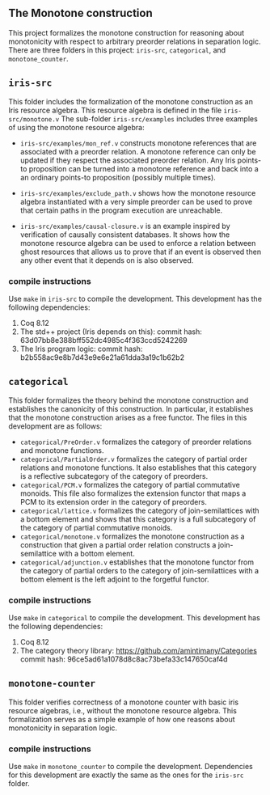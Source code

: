 The Monotone construction
---------------------------

This project formalizes the monotone construction for reasoning about monotonicity with respect to arbitrary preorder relations in separation logic.
There are three folders in this project: `iris-src`, `categorical`, and `monotone_counter`.


## `iris-src`

This folder includes the formalization of the monotone construction as an Iris resource algebra.
This resource algebra is defined in the file `iris-src/monotone.v`
The sub-folder `iris-src/examples` includes three examples of using the monotone resource algebra:

- `iris-src/examples/mon_ref.v` constructs monotone references that are associated with a preorder relation.
   A monotone reference can only be updated if they respect the associated preorder relation.
   Any Iris points-to proposition can be turned into a monotone reference and back into a an ordinary points-to proposition (possibly multiple times).

- `iris-src/examples/exclude_path.v` shows how the monotone resource algebra instantiated with a very simple preorder can be used to prove that certain paths in the program execution are unreachable.

- `iris-src/examples/causal-closure.v` is an example inspired by verification of causally consistent databases.
   It shows how the monotone resource algebra can be used to enforce a relation between ghost resources that allows us to prove that if an event is observed then any other event that it depends on is also observed.

### compile instructions

Use `make` in `iris-src` to compile the development. This development has the following dependencies:
1. Coq 8.12
2. The std++ project (Iris depends on this): commit hash: 63d07bb8e388bff552dc4985c4f363ccd5242269
3. The Iris program logic: commit hash: b2b558ac9e8b7d43e9e6e21a61dda3a19c1b62b2


## `categorical`

This folder formalizes the theory behind the monotone construction and establishes the canonicity of this construction.
In particular, it establishes that the monotone construction arises as a free functor.
The files in this development are as follows:

- `categorical/PreOrder.v` formalizes the category of preorder relations and monotone functions.
- `categorical/PartialOrder.v` formalizes the category of partial order relations and monotone functions. It also establishes that this category is a reflective subcategory of the category of preorders.
- `categorical/PCM.v` formalizes the category of partial commutative monoids. This file also formalizes the extension functor that maps a PCM to its extension order in the category of preorders.
- `categorical/lattice.v` formalizes the category of join-semilattices with a bottom element and shows that this category is a full subcategory of the category of partial commutative monoids.
- `categorical/monotone.v` formalizes the monotone construction as a construction that given a partial order relation constructs a join-semilattice with a bottom element.
- `categorical/adjunction.v` establishes that the monotone functor from the category of partial orders to the category of join-semilattices with a bottom element is the left adjoint to the forgetful functor.

### compile instructions

Use `make` in `categorical` to compile the development. This development has the following dependencies:
1. Coq 8.12
2. The category theory library: https://github.com/amintimany/Categories commit hash: 96ce5ad61a1078d8c8ac73befa33c147650caf4d

## `monotone-counter`

This folder verifies correctness of a monotone counter with basic iris resource algebras, i.e., without the monotone resource algebra.
This formalization serves as a simple example of how one reasons about monotonicity in separation logic.

### compile instructions

Use `make` in `monotone_counter` to compile the development. Dependencies for this development are exactly the same as the ones for the `iris-src` folder.
